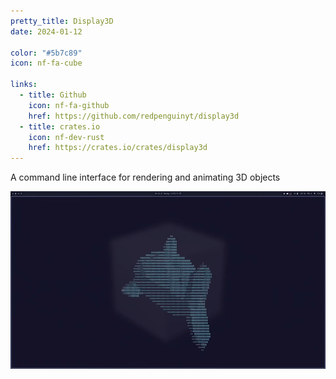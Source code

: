 ```yaml
---
pretty_title: Display3D
date: 2024-01-12

color: "#5b7c89"
icon: nf-fa-cube

links:
  - title: Github
    icon: nf-fa-github
    href: https://github.com/redpenguinyt/display3d
  - title: crates.io
    icon: nf-dev-rust
    href: https://crates.io/crates/display3d
---
```


A command line interface for rendering and animating 3D objects

![Blahaj model spinning using display3d](/assets/images/display3d.gif)